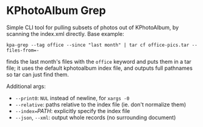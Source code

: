 # KPhotoAlbum Grep

Simple CLI tool for pulling subsets of photos out of KPhotoAlbum, by scanning the index.xml directly.  Base example:

    kpa-grep --tag office --since "last month" | tar cf office-pics.tar --files-from=-

finds the last month's files with the `office` keyword and puts them in a tar file; it uses the default kphotoalbum index file, and outputs full pathnames so tar can just find them.

Additional args:

  * `--print0`: `NUL` instead of newline, for `xargs -0`
  * `--relative`: paths relative to the index file (ie. don't normalize them)
  * `--index=`_PATH_: explicitly specify the index file
  * `--json`, `--xml`: output whole records (no surrounding document)
